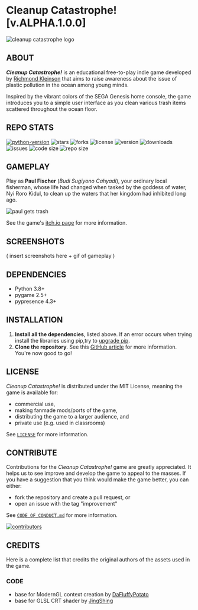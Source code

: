 # Cleanup Catastrophe! [v.ALPHA.1.0.0]

![cleanup catastrophe logo](https://img.itch.zone/aW1nLzExNjgzNDU3LnBuZw==/original/Xa2%2Fhz.png)

## ABOUT

**_Cleanup Catastrophe!_**  is an educational free-to-play indie game developed by [Richmond Kleinson](https://richkdev.itch.io) that aims to raise awareness about the issue of plastic pollution in the ocean among young minds.

Inspired by the vibrant colors of the SEGA Genesis home console, the game introduces you to a simple user interface as you clean various trash items scattered throughout the ocean floor.

## REPO STATS

[![python-version](https://img.shields.io/badge/python-3.11-blue.svg)](https://python.org/downloads/release/python-3112)
![stars](https://img.shields.io/github/stars/richkdev/cleanup-catastrophe)
![forks](https://img.shields.io/github/forks/richkdev/cleanup-catastrophe)
![license](https://img.shields.io/github/license/richkdev/cleanup-catastrophe)
![version](https://img.shields.io/github/release/richkdev/cleanup-catastrophe)
![downloads](https://img.shields.io/github/downloads/richkdev/cleanup-catastrophe/latest/total)
![issues](https://img.shields.io/github/issues/richkdev/cleanup-catastrophe)
![code size](https://img.shields.io/github/languages/code-size/richkdev/cleanup-catastrophe)
![repo size](https://img.shields.io/github/repo-size/richkdev/cleanup-catastrophe)

## GAMEPLAY

Play as **Paul Fischer** (_Budi Sugiyono Cahyadi_), your ordinary local fisherman, whose life had changed when tasked by the goddess of water, Nyi Roro Kidul, to clean up the waters that her kingdom had inhibited long ago.

![paul gets trash](https://img.itch.zone/aW1nLzExNjU3OTczLnBuZw==/original/jNcFPb.png)

See the game's [itch.io page](https://fluff-studios.itch.io/cleanup-catastrophe) for more information.

## SCREENSHOTS

( insert screenshots here + gif of gameplay )

## DEPENDENCIES

- Python 3.8+
- pygame 2.5+
- pypresence 4.3+

## INSTALLATION

1. **Install all the dependencies**, listed above. If an error occurs when trying install the libraries using pip,try to [upgrade pip](https://pip.pypa.io/en/stable/installation/#upgrading-pip).
2. **Clone the repository**. See this [GitHub article](https://docs.github.com/en/repositories/creating-and-managing-repositories/cloning-a-repository) for more information. You're now good to go!

## LICENSE

_Cleanup Catastrophe!_ is distributed under the MIT License, meaning the game is available for:

- commercial use,
- making fanmade mods/ports of the game,
- distributing the game to a larger audience, and
- private use (e.g. used in classrooms)

See [``LICENSE``](https://github.com/richkdev/cleanup-catastrophe/blob/f0fc7395761dbb8b380c6c47c284c66016e03edf/LICENSE) for more information.

## CONTRIBUTE

Contributions for the _Cleanup Catastrophe!_ game are greatly appreciated. It helps us to see improve and develop the game to appeal to the masses. If you have a suggestion that you think would make the game better, you can either:

- fork the repository and create a pull request, or
- open an issue with the tag "improvement"

See [``CODE_OF_CONDUCT.md``](https://github.com/richkdev/cleanup-catastrophe/blob/f0fc7395761dbb8b380c6c47c284c66016e03edf/CODE_OF_CONDUCT.md) for more information.

[![contributors](https://contrib.rocks/image?repo=richkdev/Cleanup-Catastrophe)](https://github.com/richkdev/Cleanup-Catastrophe/graphs/contributors)

## CREDITS

Here is a complete list that credits the original authors of the assets used in the game.

### CODE

- base for ModernGL context creation by [DaFluffyPotato](https://www.youtube.com/watch?v=LFbePt8i0DI)
- base for GLSL CRT shader by [JingShing](https://github.com/JingShing-Python/ModernGL-Shader-with-pygame)
